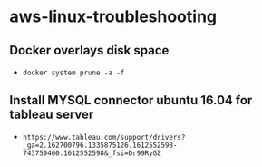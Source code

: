 # aws-linux-troubleshooting

## Docker overlays disk space 
* `docker system prune -a -f`

## Install MYSQL connector ubuntu 16.04 for tableau server
* `https://www.tableau.com/support/drivers?_ga=2.162700796.1335875126.1612552598-743759460.1612552598&_fsi=Dr99RyGZ`

